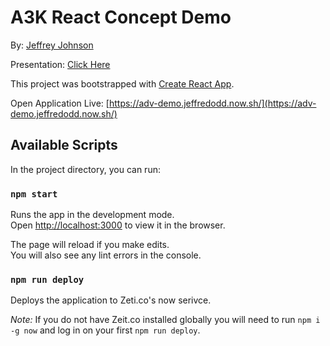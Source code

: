 # A3K React Concept Demo

By: [Jeffrey Johnson](mailto:jeffrey@activelylearn.com)

Presentation: [Click Here](https://docs.google.com/presentation/d/1TQkMTyGJC4qBlJeMLkMlNDZYBi2YUsQH-VzydTz9ECM/edit?usp=sharing)

This project was bootstrapped with [Create React App](https://github.com/facebook/create-react-app).

Open Application Live: [https://adv-demo.jeffredodd.now.sh/](https://adv-demo.jeffredodd.now.sh/)

## Available Scripts

In the project directory, you can run:

### `npm start`

Runs the app in the development mode.<br />
Open [http://localhost:3000](http://localhost:3000) to view it in the browser.

The page will reload if you make edits.<br />
You will also see any lint errors in the console.

### `npm run deploy`

Deploys the application to Zeti.co's now serivce. 

_Note:_ If you do not have Zeit.co installed globally you will need to run `npm i -g now` and log in on your first `npm run deploy`. 